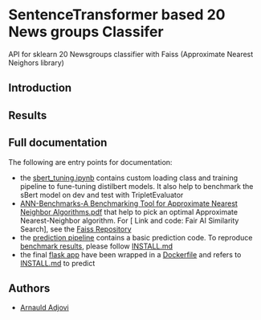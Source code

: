 # SentenceTransformer based 20 News groups Classifer

API for sklearn 20 Newsgroups classifier with Faiss (Approximate Nearest Neighors library)

## Introduction


## Results

## Full documentation

The following are entry points for documentation:

- the [sbert_tuning.ipynb](https://github.com/gandalf012/SentenceBert-20newsgroup-Classifier/blob/master/sbert_tuning.ipynb) contains custom loading class and training pipeline to fune-tuning distilbert models. It also help to benchmark the sBert model on dev and test with TripletEvaluator
- [ANN-Benchmarks-A Benchmarking Tool for Approximate Nearest Neighbor Algorithms.pdf](https://github.com/gandalf012/SentenceBert-20newsgroup-Classifier/tree/master/Paper) that help to pick an optimal Approximate Nearest-Neighbor algorithm. For [
Link and code: Fair AI Similarity Search], see the [Faiss Repository](https://github.com/facebookresearch/faiss/wiki/Getting-started)
- the [prediction pipeline](https://github.com/gandalf012/SentenceBert-20newsgroup-Classifier/blob/master/pipeline.py) contains a basic prediction code. To reproduce [benchmark results](https://github.com/gandalf012/SentenceBert-20newsgroup-Classifier/tree/master/images), please follow [INSTALL.md](https://github.com/gandalf012/SentenceBert-20newsgroup-Classifier/blob/master/INSTALL.md)
- the final [flask app](https://github.com/gandalf012/SentenceBert-20newsgroup-Classifier/blob/master/app.py) have been wrapped in a [Dockerfile](https://github.com/gandalf012/SentenceBert-20newsgroup-Classifier/blob/master/Dockerfile) and refers to [INSTALL.md](https://github.com/gandalf012/SentenceBert-20newsgroup-Classifier/blob/master/INSTALL.md) to predict

## Authors

- [Arnauld Adjovi](https://github.com/gandalf012)